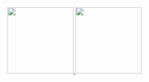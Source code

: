 <!--
**hohky/hohky** is a ✨ _special_ ✨ repository because its `README.md` (this file) appears on your GitHub profile.

Here are some ideas to get you started:

- 🔭 I’m currently working on ...
- 🌱 I’m currently learning ...
- 👯 I’m looking to collaborate on ...
- 🤔 I’m looking for help with ...
- 💬 Ask me about ...
- 📫 How to reach me: ...
- 😄 Pronouns: ...
- ⚡ Fun fact: ...
-->

<div>
  <a href="https://github.com/hohky">
  <img height="150em" src="https://github-readme-stats.vercel.app/api?username=hohky&show_icons=true&theme=dark&include_all_commits=true&count_private=true"/>
  <img height="150em" src="https://github-readme-stats.vercel.app/api/top-langs/?username=hohky&layout=compact&langs_count=7&theme=dark"/>
</div>
  
  ##
 
<!--
<div>
  <a href="https://discord.gg/vpDWzPEn6C"> <img src="https://img.shields.io/badge/Discord-7289DA?style=for-the-badge&logo=discord&logoColor=white">
</div>
-->
